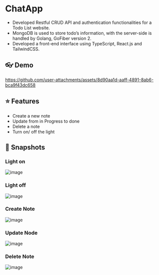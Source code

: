 # ChatApp
- Developed Restful CRUD API and authentication functionalities for a Todo List website.
- MongoDB is used to store todo’s information, with the server-side is handled by Golang, GoFiber version 2.
- Developed a front-end interface using TypeScript, React.js and TailwindCSS.

## 👓 Demo
https://github.com/user-attachments/assets/8d90aa1d-aaff-4891-8ab6-bca9f43dc658


## ⭐ Features
- Create a new note
- Update from in Progress to done
- Delete a note
- Turn on/ off the light

## 📸 Snapshots
### Light on
![image](https://github.com/user-attachments/assets/9f4044b2-62eb-4106-89a3-16412ca968e1)

### Light off
![image](https://github.com/user-attachments/assets/0a25c4e2-f7ae-4445-9864-5d53874a91b4)


### Create Note
![image](https://github.com/user-attachments/assets/8f18fc6b-d0dd-4b68-9f18-0d66baa8879f)

### Update Node
![image](https://github.com/user-attachments/assets/20159c60-1374-4dea-8048-36555df22a46)


### Delete Note
![image](https://github.com/user-attachments/assets/2a68513a-4521-4f40-a62d-597e823c2922)
